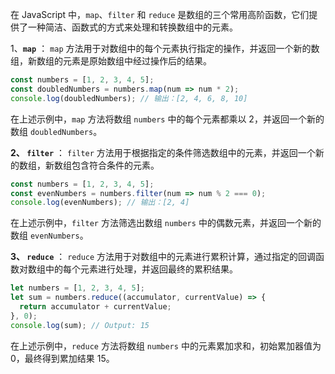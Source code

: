 在 JavaScript 中，`map`、`filter` 和 `reduce` 是数组的三个常用高阶函数，它们提供了一种简洁、函数式的方式来处理和转换数组中的元素。

1、**`map`** ：
`map` 方法用于对数组中的每个元素执行指定的操作，并返回一个新的数组，新数组的元素是原始数组中经过操作后的结果。

```JavaScript
const numbers = [1, 2, 3, 4, 5];
const doubledNumbers = numbers.map(num => num * 2);
console.log(doubledNumbers); // 输出：[2, 4, 6, 8, 10]
```

在上述示例中，`map` 方法将数组 `numbers` 中的每个元素都乘以 2，并返回一个新的数组 `doubledNumbers`。

**2、 `filter`** ：
`filter` 方法用于根据指定的条件筛选数组中的元素，并返回一个新的数组，新数组包含符合条件的元素。

```JavaScript
const numbers = [1, 2, 3, 4, 5];
const evenNumbers = numbers.filter(num => num % 2 === 0);
console.log(evenNumbers); // 输出：[2, 4]
```

在上述示例中，`filter` 方法筛选出数组 `numbers` 中的偶数元素，并返回一个新的数组 `evenNumbers`。

**3、 `reduce`** ：
`reduce` 方法用于对数组中的元素进行累积计算，通过指定的回调函数对数组中的每个元素进行处理，并返回最终的累积结果。

```JavaScript
let numbers = [1, 2, 3, 4, 5];
let sum = numbers.reduce((accumulator, currentValue) => {
  return accumulator + currentValue;
}, 0);
console.log(sum); // Output: 15
```

在上述示例中，`reduce` 方法将数组 `numbers` 中的元素累加求和，初始累加器值为 0，最终得到累加结果 15。
